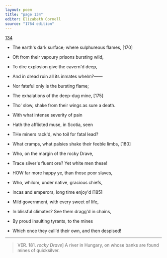 ```yaml
---
layout: poem
title: "page 134"
editor: Elizabeth Cornell
source: "1764 edition"
---
```



[134]()

- The earth's dark surface; where sulphureous flames, [170]
- Oft from their vapoury prisons bursting wild,
- To dire explosion give the cavern'd deep,
- And in dread ruin all its inmates whelm?——
- Nor fateful only is the bursting flame;
- The exhalations of the deep-dug mine, [175]
- Tho' slow, shake from their wings as sure a death.
- With what intense severity of pain
- Hath the afflicted muse, in Scotia, seen
- THe miners rack'd, who toil for fatal lead?
- What cramps, what palsies shake their feeble limbs, [180]
- Who, on the margin of the rocky Drave,
- Trace silver's fluent ore? Yet white men these!

- HOW far more happy ye, than those poor slaves,
- Who, whilom, under native, gracious chiefs,
- Incas and emperors, long time enjoy'd [185]
- Mild government, with every sweet of life,
- In blissful climates? See them dragg'd in chains,
- By proud insulting tyrants, to the mines
- Which once they call'd their own, and then despised!

---

> VER. 181. *rocky Drave*\] A river in Hungary, on whose banks are found mines of quicksilver.  